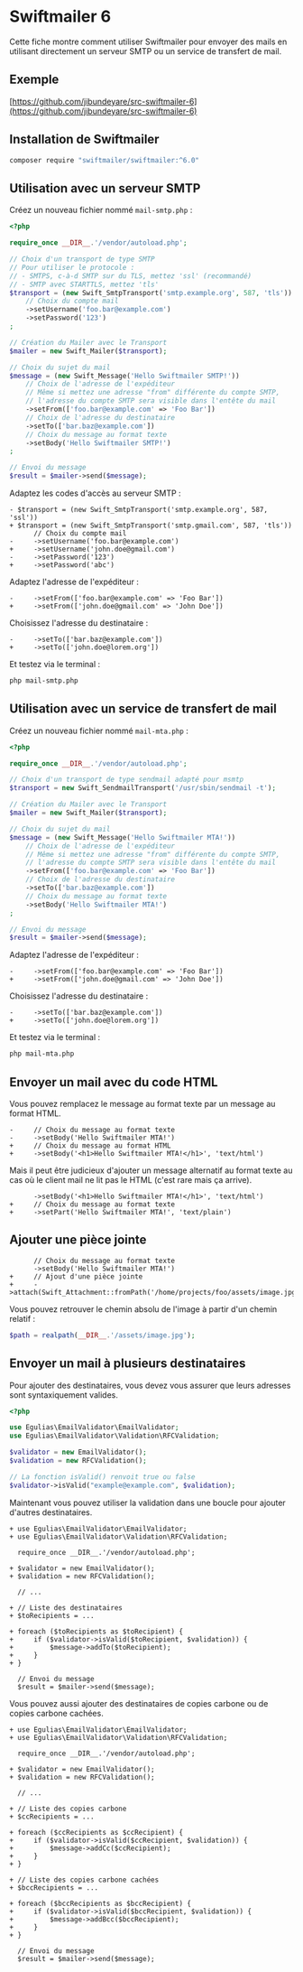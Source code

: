 # Swiftmailer 6

Cette fiche montre comment utiliser Swiftmailer pour envoyer des mails
en utilisant directement un serveur SMTP ou un service de
transfert de mail.

## Exemple

[https://github.com/jibundeyare/src-swiftmailer-6](https://github.com/jibundeyare/src-swiftmailer-6)

## Installation de Swiftmailer

```bash
composer require "swiftmailer/swiftmailer:^6.0"
```

## Utilisation avec un serveur SMTP

Créez un nouveau fichier nommé `mail-smtp.php` :

```php
<?php

require_once __DIR__.'/vendor/autoload.php';

// Choix d'un transport de type SMTP
// Pour utiliser le protocole :
// - SMTPS, c-à-d SMTP sur du TLS, mettez 'ssl' (recommandé)
// - SMTP avec STARTTLS, mettez 'tls'
$transport = (new Swift_SmtpTransport('smtp.example.org', 587, 'tls'))
    // Choix du compte mail
    ->setUsername('foo.bar@example.com')
    ->setPassword('123')
;

// Création du Mailer avec le Transport
$mailer = new Swift_Mailer($transport);

// Choix du sujet du mail
$message = (new Swift_Message('Hello Swiftmailer SMTP!'))
    // Choix de l'adresse de l'expéditeur
    // Même si mettez une adresse "from" différente du compte SMTP,
    // l'adresse du compte SMTP sera visible dans l'entête du mail
    ->setFrom(['foo.bar@example.com' => 'Foo Bar'])
    // Choix de l'adresse du destinataire
    ->setTo(['bar.baz@example.com'])
    // Choix du message au format texte
    ->setBody('Hello Swiftmailer SMTP!')
;

// Envoi du message
$result = $mailer->send($message);
```

Adaptez les codes d'accès au serveur SMTP :

```diff-php
- $transport = (new Swift_SmtpTransport('smtp.example.org', 587, 'ssl'))
+ $transport = (new Swift_SmtpTransport('smtp.gmail.com', 587, 'tls'))
      // Choix du compte mail
-     ->setUsername('foo.bar@example.com')
+     ->setUsername('john.doe@gmail.com')
-     ->setPassword('123')
+     ->setPassword('abc')
```

Adaptez l'adresse de l'expéditeur :

```diff-php
-     ->setFrom(['foo.bar@example.com' => 'Foo Bar'])
+     ->setFrom(['john.doe@gmail.com' => 'John Doe'])
```

Choisissez l'adresse du destinataire :

```diff-php
-     ->setTo(['bar.baz@example.com'])
+     ->setTo(['john.doe@lorem.org'])
```

Et testez via le terminal :

```bash
php mail-smtp.php
```

## Utilisation avec un service de transfert de mail

Créez un nouveau fichier nommé `mail-mta.php` :

```php
<?php

require_once __DIR__.'/vendor/autoload.php';

// Choix d'un transport de type sendmail adapté pour msmtp
$transport = new Swift_SendmailTransport('/usr/sbin/sendmail -t');

// Création du Mailer avec le Transport
$mailer = new Swift_Mailer($transport);

// Choix du sujet du mail
$message = (new Swift_Message('Hello Swiftmailer MTA!'))
    // Choix de l'adresse de l'expéditeur
    // Même si mettez une adresse "from" différente du compte SMTP,
    // l'adresse du compte SMTP sera visible dans l'entête du mail
    ->setFrom(['foo.bar@example.com' => 'Foo Bar'])
    // Choix de l'adresse du destinataire
    ->setTo(['bar.baz@example.com'])
    // Choix du message au format texte
    ->setBody('Hello Swiftmailer MTA!')
;

// Envoi du message
$result = $mailer->send($message);

```

Adaptez l'adresse de l'expéditeur :

```diff-php
-     ->setFrom(['foo.bar@example.com' => 'Foo Bar'])
+     ->setFrom(['john.doe@gmail.com' => 'John Doe'])
```

Choisissez l'adresse du destinataire :

```diff-php
-     ->setTo(['bar.baz@example.com'])
+     ->setTo(['john.doe@lorem.org'])
```

Et testez via le terminal :

```bash
php mail-mta.php
```

## Envoyer un mail avec du code HTML

Vous pouvez remplacez le message au format texte par un message au
format HTML.

```diff-php
-     // Choix du message au format texte
-     ->setBody('Hello Swiftmailer MTA!')
+     // Choix du message au format HTML
+     ->setBody('<h1>Hello Swiftmailer MTA!</h1>', 'text/html')
```

Mais il peut être judicieux d'ajouter un message alternatif au format
texte au cas où le client mail ne lit pas le HTML (c'est rare mais ça
arrive).

```diff-php
      ->setBody('<h1>Hello Swiftmailer MTA!</h1>', 'text/html')
+     // Choix du message au format texte
+     ->setPart('Hello Swiftmailer MTA!', 'text/plain')
```

## Ajouter une pièce jointe

```diff-php
      // Choix du message au format texte
      ->setBody('Hello Swiftmailer MTA!')
+     // Ajout d'une pièce jointe
+     ->attach(Swift_Attachment::fromPath('/home/projects/foo/assets/image.jpg'))
```

Vous pouvez retrouver le chemin absolu de l'image à partir d'un chemin
relatif :

```php
$path = realpath(__DIR__.'/assets/image.jpg');
```

## Envoyer un mail à plusieurs destinataires

Pour ajouter des destinataires, vous devez vous assurer que leurs
adresses sont syntaxiquement valides.

```php
<?php

use Egulias\EmailValidator\EmailValidator;
use Egulias\EmailValidator\Validation\RFCValidation;

$validator = new EmailValidator();
$validation = new RFCValidation();

// La fonction isValid() renvoit true ou false
$validator->isValid("example@example.com", $validation);
```

Maintenant vous pouvez utiliser la validation dans une boucle pour ajouter d'autres
destinataires.

```diff-php
+ use Egulias\EmailValidator\EmailValidator;
+ use Egulias\EmailValidator\Validation\RFCValidation;

  require_once __DIR__.'/vendor/autoload.php';

+ $validator = new EmailValidator();
+ $validation = new RFCValidation();

  // ...

+ // Liste des destinataires
+ $toRecipients = ...

+ foreach ($toRecipients as $toRecipient) {
+     if ($validator->isValid($toRecipient, $validation)) {
+         $message->addTo($toRecipient);
+     }
+ }

  // Envoi du message
  $result = $mailer->send($message);
```

Vous pouvez aussi ajouter des destinataires de copies carbone ou de
copies carbone cachées.

```diff-php
+ use Egulias\EmailValidator\EmailValidator;
+ use Egulias\EmailValidator\Validation\RFCValidation;

  require_once __DIR__.'/vendor/autoload.php';

+ $validator = new EmailValidator();
+ $validation = new RFCValidation();

  // ...

+ // Liste des copies carbone
+ $ccRecipients = ...

+ foreach ($ccRecipients as $ccRecipient) {
+     if ($validator->isValid($ccRecipient, $validation)) {
+         $message->addCc($ccRecipient);
+     }
+ }

+ // Liste des copies carbone cachées
+ $bccRecipients = ...

+ foreach ($bccRecipients as $bccRecipient) {
+     if ($validator->isValid($bccRecipient, $validation)) {
+         $message->addBcc($bccRecipient);
+     }
+ }

  // Envoi du message
  $result = $mailer->send($message);
```

